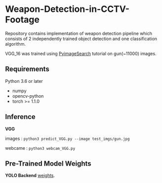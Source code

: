 # Weapon-Detection-in-CCTV-Footage
Repository contains implementation of weapon detection pipeline which consists of 2 independently trained object detection and one classification algorithm.


VGG_16 was trained using [PyimageSearch](https://www.pyimagesearch.com/2019/05/20/transfer-learning-with-keras-and-deep-learning/) tutorial on gun(~11000) images.

## Requirements
Python 3.6 or later

- numpy
- opencv-python
- torch >= 1.1.0













## Inference
__VGG__

images :
``` python3 predict_VGG.py --image test_imgs/gun.jpg ```

webcame : 
``` python3 webcam_VGG.py ```

## Pre-Trained Model Weights
__YOLO Backend__
[weights](https://drive.google.com/open?id=1uTlyDWlnaqXcsKOktP5aH_zRDbfcDp-y).


